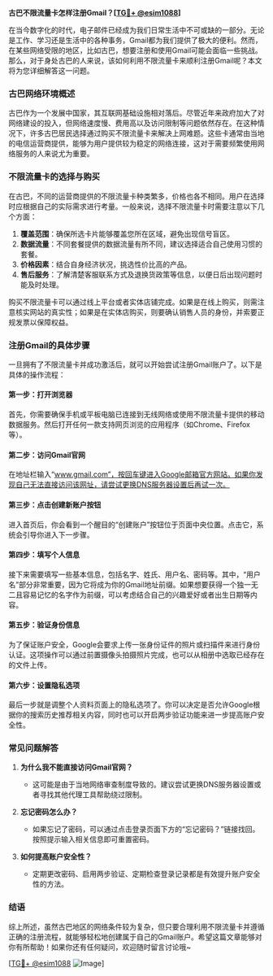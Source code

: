 **古巴不限流量卡怎样注册Gmail？[[TG💪+ @esim1088](https://t.me/s/esim1088)]**

在当今数字化的时代，电子邮件已经成为我们日常生活中不可或缺的一部分。无论是工作、学习还是生活中的各种事务，Gmail都为我们提供了极大的便利。然而，在某些网络受限的地区，比如古巴，想要注册和使用Gmail可能会面临一些挑战。那么，对于身处古巴的人来说，该如何利用不限流量卡来顺利注册Gmail呢？本文将为您详细解答这一问题。

### 古巴网络环境概述

古巴作为一个发展中国家，其互联网基础设施相对落后。尽管近年来政府加大了对网络建设的投入，但网络速度慢、费用高以及访问限制等问题依然存在。在这种情况下，许多古巴居民选择通过购买不限流量卡来解决上网难题。这些卡通常由当地的电信运营商提供，能够为用户提供较为稳定的网络连接，这对于需要频繁使用网络服务的人来说尤为重要。

### 不限流量卡的选择与购买

在古巴，不同的运营商提供的不限流量卡种类繁多，价格也各不相同。用户在选择时应根据自己的实际需求进行考量。一般来说，选择不限流量卡时需要注意以下几个方面：

1. **覆盖范围**：确保所选卡片能够覆盖您所在区域，避免出现信号盲区。
2. **数据流量**：不同套餐提供的数据流量有所不同，建议选择适合自己使用习惯的套餐。
3. **价格因素**：结合自身经济状况，挑选性价比高的产品。
4. **售后服务**：了解清楚客服联系方式及退换货政策等信息，以便日后出现问题时能及时处理。

购买不限流量卡可以通过线上平台或者实体店铺完成。如果是在线上购买，则需注意核实网站的真实性；如果是在实体店购买，则要确认销售人员的身份，并索要正规发票以保障权益。

### 注册Gmail的具体步骤

一旦拥有了不限流量卡并成功激活后，就可以开始尝试注册Gmail账户了。以下是具体的操作流程：

#### 第一步：打开浏览器
首先，你需要确保手机或平板电脑已连接到无线网络或使用不限流量卡提供的移动数据服务。然后打开任何一款支持网页浏览的应用程序（如Chrome、Firefox等）。

#### 第二步：访问Gmail官网
在地址栏输入“www.gmail.com”，按回车键进入Google邮箱官方网站。如果你发现自己无法直接访问该网址，请尝试更换DNS服务器设置后再试一次。

#### 第三步：点击创建新账户按钮
进入首页后，你会看到一个醒目的“创建账户”按钮位于页面中央位置。点击它，系统会引导你进入下一步骤。

#### 第四步：填写个人信息
接下来需要填写一些基本信息，包括名字、姓氏、用户名、密码等。其中，“用户名”部分非常重要，因为它将成为你的Gmail地址前缀。如果想要获得一个独一无二且容易记忆的名字作为前缀，可以考虑结合自己的兴趣爱好或者出生日期等内容。

#### 第五步：验证身份信息
为了保证账户安全，Google会要求上传一张身份证件的照片或扫描件来进行身份认证。这项操作可以通过前置摄像头拍摄照片完成，也可以从相册中选取已经存在的文件上传。

#### 第六步：设置隐私选项
最后一步就是调整个人资料页面上的隐私选项了。你可以决定是否允许Google根据你的搜索历史推荐相关内容，同时也可以开启两步验证功能来进一步提高账户安全性。

### 常见问题解答

1. **为什么我不能直接访问Gmail官网？**
   - 这可能是由于当地网络审查制度导致的。建议尝试更换DNS服务器设置或者寻找其他代理工具帮助绕过限制。

2. **忘记密码怎么办？**
   - 如果忘记了密码，可以通过点击登录页面下方的“忘记密码？”链接找回。按照提示输入相关信息即可重置密码。

3. **如何提高账户安全性？**
   - 定期更改密码、启用两步验证、定期检查登录记录都是有效提升账户安全性的方法。

### 结语

综上所述，虽然古巴地区的网络条件较为复杂，但只要合理利用不限流量卡并遵循正确的注册流程，就能够轻松地创建属于自己的Gmail账户。希望这篇文章能够对你有所帮助！如果你还有任何疑问，欢迎随时留言讨论哦~

[[TG💪+ @esim1088](https://t.me/s/esim1088) ![Image](https://i.postimg.cc/4NQfJmqS/Snipaste-2025-05-13-00-14-12.png)]